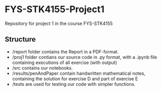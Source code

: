 # FYS-STK4155-Project1

Repository for project 1 in the course FYS-STK4155

## Structure

- /report folder contains the Report in a PDF-format.
- /proj1 folder contians our source code in .py format, with a .ipynb file containing executions of all exercise (with output)
- /src contains our notebooks.
- /results/penAndPaper contain handwritten mathematical notes, containing the solution for exercise D and part of exercise E
- /tests are used for testing our code with simpler functions.
